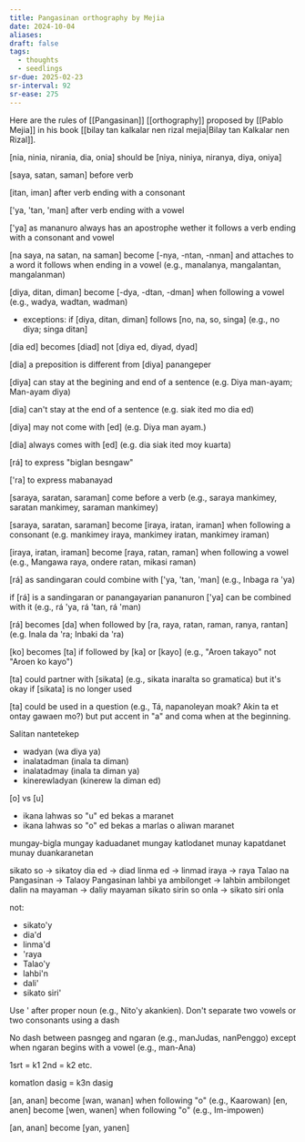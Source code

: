 ```yaml
---
title: Pangasinan orthography by Mejia
date: 2024-10-04
aliases: 
draft: false
tags:
  - thoughts
  - seedlings
sr-due: 2025-02-23
sr-interval: 92
sr-ease: 275
---
```

Here are the rules of [[Pangasinan]] [[orthography]] proposed by [[Pablo Mejia]] in his book [[bilay tan kalkalar nen rizal mejia|Bilay tan Kalkalar nen Rizal]].

[nia, ninia, nirania, dia, onia] should be [niya, niniya, niranya, diya, oniya]

[saya, satan, saman] before verb

[itan, iman] after verb ending with a consonant

['ya, 'tan, 'man] after verb ending with a vowel

['ya] as mananuro always has an apostrophe wether it follows a verb ending with a consonant and vowel

[na saya, na satan, na saman] become [-nya, -ntan, -nman] and attaches to a word it follows when ending in a vowel (e.g., manalanya, mangalantan, mangalanman)

[diya, ditan, diman] become [-dya, -dtan, -dman] when following a vowel (e.g., wadya, wadtan, wadman)
- exceptions: if [diya, ditan, diman] follows [no, na, so, singa] (e.g., no diya; singa ditan]

[dia ed] becomes [diad] not [diya ed, diyad, dyad]

[dia] a preposition is different from [diya] panangeper

[diya] can stay at the begining and end of a sentence (e.g. Diya man-ayam; Man-ayam diya)

[dia] can't stay at the end of a sentence (e.g. siak ited mo dia ed)

[diya] may not come with [ed] (e.g. Diya man ayam.)

[dia] always comes with [ed] (e.g. dia siak ited moy kuarta)

[rá] to express "biglan besngaw"

['ra] to express mabanayad

[saraya, saratan, saraman] come before a verb (e.g., saraya mankimey, saratan mankimey, saraman mankimey)

[saraya, saratan, saraman] become [iraya, iratan, iraman] when following a consonant (e.g. mankimey iraya, mankimey iratan, mankimey iraman)

[iraya, iratan, iraman] become [raya, ratan, raman] when following a vowel (e.g., Mangawa raya, ondere ratan, mikasi raman)

[rá] as sandingaran could combine with ['ya, 'tan, 'man] (e.g., Inbaga ra 'ya)

if [rá] is a sandingaran or panangayarian pananuron ['ya] can be combined with it (e.g., rá 'ya, rá 'tan, rá 'man)

[rá] becomes [da] when followed by [ra, raya, ratan, raman, ranya, rantan] (e.g. Inala da 'ra; Inbaki da 'ra)

[ko] becomes [ta] if followed by [ka] or [kayo] (e.g., "Aroen takayo" not "Aroen ko kayo")

[ta] could partner with [sikata] (e.g., sikata inaralta so gramatica) but it's okay if [sikata] is no longer used

[ta] could be used in a question (e.g., Tá, napanoleyan moak? Akin ta et ontay gawaen mo?) but put accent in "a" and coma when at the beginning.

Salitan nantetekep
- wadyan (wa diya ya)
- inalatadman (inala ta diman)
- inalatadmay (inala ta diman ya)
- kinerewladyan (kinerew la diman ed)

[o] vs [u]
- ikana lahwas so "u" ed bekas a maranet
- ikana lahwas so "o" ed bekas a marlas o aliwan maranet

mungay-bigla
mungay kaduadanet
mungay katlodanet
munay kapatdanet
munay duankaranetan

sikato so -> sikatoy
dia ed -> diad
linma ed -> linmad
iraya -> raya
Talao na Pangasinan -> Talaoy Pangasinan
lahbi ya ambilonget -> lahbin ambilonget
dalin na mayaman -> daliy mayaman
sikato sirin so onla -> sikato siri onla

not:
- sikato'y
- dia'd
- linma'd
- 'raya
- Talao'y
- lahbi'n
- dali'
- sikato siri'

Use ' after proper noun (e.g., Nito'y akankien).
Don't separate two vowels or two consonants using a dash

No dash between pasngeg and ngaran (e.g., manJudas, nanPenggo) except when ngaran begins with a vowel (e.g., man-Ana)

1srt = k1
2nd = k2
etc.

komatlon dasig = k3n dasig

[an, anan] become [wan, wanan] when following "o" (e.g., Kaarowan)
[en, anen] become [wen, wanen] when following "o" (e.g., Im-impowen)

[an, anan]  become [yan, yanen] 